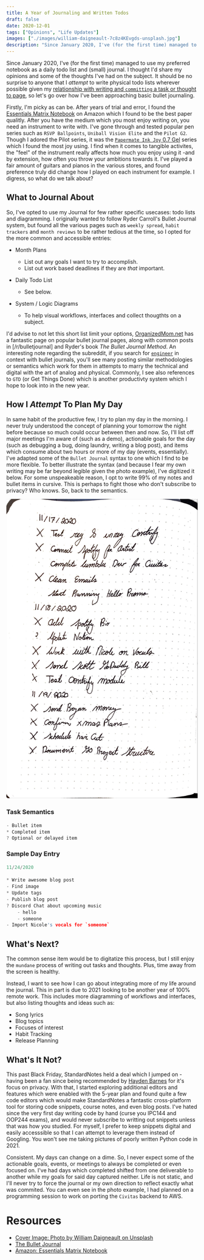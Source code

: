 ```yaml
---
title: A Year of Journaling and Written Todos
draft: false
date: 2020-12-01
tags: ["Opinions", "Life Updates"]
images: ["./images/william-daigneault-7c8z4KEvgds-unsplash.jpg"]
description: "Since January 2020, I've (for the first time) managed to use my preferred notebook as a daily todo list and (small) journal. I thought I'd share my opinions and some of the thoughts I've had on the subject. It should be no surprise to anyone that I _attempt_ to write physical todo lists wherever possible given my relationship with writing and `committing` a task or thought to page, so let's go over how I've been approaching basic bullet journaling."
---
```


Since January 2020, I've (for the first time) managed to use my preferred notebook as a daily todo list and (small) journal. I thought I'd share my opinions and some of the thoughts I've had on the subject. It should be no surprise to anyone that I _attempt_ to write physical todo lists wherever possible given my [relationship with writing and `committing` a task or thought to page](/article/the-intimacy-through-ink), so let's go over how I've been approaching basic bullet journaling.

Firstly, I'm picky as can be. After years of trial and error, I found the [Essentials Matrix Notebook](https://www.amazon.ca/Essentials-Large-Matrix-Notebook-Journal/dp/1441323716) on Amazon which I found to be the best paper qualitly. After you have the medium which you most enjoy writing on, you need an instrument to write with. I've gone through and tested popular pen series such as `RSVP Ballpoints`, `Uniball Vision Elite` and the `Pilot G2`. Though I adored the Pilot series, it was the [`Papermate Ink Joy` 0.7 Gel](https://www.amazon.ca/Paper-InkJoy-Medium-Capped-2023006/dp/B076HMBVBL) series which I found the most joy using. I find when it comes to tangible activites, the "feel" of the instrument really affects how much you enjoy using it -and by extension, how often you throw your ambitions towards it. I've played a fair amount of guitars and pianos in the various stores, and found preference truly did change how I played on each instrument for example. I digress, so what do we talk about?

## What to Journal About

So, I've opted to use my Journal for few rather specific usecases: todo lists and diagramming. I originally wanted to follow Ryder Carroll's Bullet Journal system, but found all the various pages such as `weekly spread`, `habit trackers` and `month reviews` to be rather tedious at the time, so I opted for the more common and accessible entries:

- Month Plans

  - List out any goals I want to try to accomplish.
  - List out work based deadlines if they are _that_ important.

- Daily Todo List

  - See below.

- System / Logic Diagrams
  - To help visual workflows, interfaces and collect thougthts on a subject.

I'd advise to not let this short list limit your options, [OrganizedMom.net](https://www.organizedmom.net/must-pages-need-bullet-journal/) has a fantastic page on popular bullet journal pages, along with common posts in [/r/bulletjournal] and Ryder's book _The Bullet Journal Method_. An interesting note regarding the subreddit, if you search for [`engineer`](https://www.google.com/search?q=engineer+bullet+journal+site:www.reddit.com) in context with bullet journals, you'll see many posting similar methodologies or semantics which work for them in attempts to marry the technical and digital with the art of analog and physical. Commonly, I see also references to `GTD` (or Get Things Done) which is another productivty system which I hope to look into in the new year.

## How I _Attempt_ To Plan My Day

In same habit of the productive few, I try to plan my day in the morning. I never truly understood the concept of planning your tomorrow the night before because so much could occur between then and now. So, I'll list off major meetings I'm aware of (such as a demo), actionable goals for the day (such as debugging a bug, doing laundry, writing a blog post), and items which consume about two hours or more of my day (events, essentially). I've adapted some of the `Bullet Journal` syntax to one which I find to be more flexible. To better illustrate the syntax (and because I fear my own writing may be far beyond legible given the photo example), I've digitized it below. For some unspeakeable reason, I opt to write 99% of my notes and bullet items in cursive. This is perhaps to fight those who don't subscribe to privacy? Who knows. So, back to the semantics.

![Journal Sample](./images/journal_example.jpg)

### Task Semantics

```c
- Bullet item
* Completed item
? Optional or delayed item
```

### Sample Day Entry

<!-- Unsure why C syntax appears to be the best here -->

```c
11/24/2020

* Write awesome blog post
- Find image
* Update tags
- Publish blog post
? Discord Chat about upcoming music
    - hello
    - someone
- Import Nicole's vocals for `someone`
```

## What's Next?

The common sense item would be to digitatize this process, but I still enjoy the `mundane` process of writing out tasks and thoughts. Plus, time away from the screen is healthy.

Instead, I want to see how I can go about integrating more of my life around the journal. This in part is due to 2021 looking to be another year of 100% remote work.
This includes more diagramming of workflows and interfaces, but also listing thoughts and ideas such as:

- Song lyrics
- Blog topics
- Focuses of interest
- Habit Tracking
- Release Planning

## What's It Not?

This past Black Friday, StandardNotes held a deal which I jumped on -having been a fan since being recommended by [Hayden Barnes](twitter.com/unixterminal) for it's focus on privacy. With that, I started exploring additional editors and features which were enabled with the 5-year plan and found quite a few code editors which would make StandardNotes a fantastic cross-platform tool for storing code snippets, course notes, and even blog posts. I've hated since the very first day writing code by hand (curse you IPC144 and OOP244 exams), and would never subscribe to writting out snippets unless that was how you studied. For myself, I prefer to keep snippets digital and easily accesssible so that I can attempt to leverage them instead of Googling. You won't see me taking pictures of poorly written Python code in 2021.

Consistent. My days can change on a dime. So, I never expect some of the actionable goals, events, or meetings to always be completed or even focused on. I've had days which completed shifted from one deliverable to another while my goals for said day captured neither. Life is not static, and I'll never try to force the journal or my own direction to reflect exactly what was commited. You can even see in the photo example, I had planned on a programming session to work on porting the `Civitas` backend to AWS.

# Resources

- [Cover Image: Photo by William Daigneault on Unsplash](https://unsplash.com/photos/7c8z4KEvgds)
- [The Bullet Journal](https://bulletjournal.com/)
- [Amazon: Essentials Matrix Notebook](https://www.amazon.ca/Essentials-Large-Matrix-Notebook-Journal/dp/1441323716)
